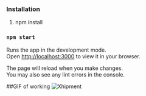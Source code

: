 ### Installation

1. npm install

### `npm start`

Runs the app in the development mode.\
Open [http://localhost:3000](http://localhost:3000) to view it in your browser.

The page will reload when you make changes.\
You may also see any lint errors in the console.

##GIF of working
![Xhipment](https://user-images.githubusercontent.com/32704419/203342634-af94c821-73b9-4479-9cf0-638050505c1d.gif)




